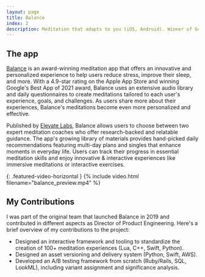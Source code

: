 ```yaml
---
layout: page
title: Balance
index: 2
description: Meditation that adapts to you (iOS, Android). Winner of Googles Play's Best App of 2021.
---
```


## The app

[Balance](https://www.balanceapp.com) is an award-winning meditation app that offers an innovative and personalized experience to help users reduce stress, improve their sleep, and more. With a 4.9-star rating on the Apple App Store and winning Google's Best App of 2021 award, Balance uses an extensive audio library and daily questionnaires to create meditations tailored to each user's experience, goals, and challenges. As users share more about their experiences, Balance's meditations become even more personalized and effective.

Published by [Elevate Labs](https://elevateapp.com/about), Balance allows users to choose between two expert meditation coaches who offer research-backed and relatable guidance. The app's growing library of materials provides hand-picked daily recommendations featuring multi-day plans and singles that enhance moments in everyday life. Users can track their progress in essential meditation skills and enjoy innovative & interactive experiences like immersive meditations or interactive exercises.

{: .featured-video-horizontal }
{% include video.html filename="balance_preview.mp4" %}

## My Contributions

I was part of the original team that launched Balance in 2019 and contributed in different aspects as Director of Product Engineering. Here's a brief overview of my contributions to the project:
- Designed an interactive framework and tooling to standardize the creation of 100+ meditation experiences (Lua, C++, Swift, Python).
- Designed an asset versioning and delivery system (Python, Swift, AWS).
- Developed an A/B testing framework from scratch (Ruby/Rails, SQL, LookML), including variant assignment and significance analysis.

